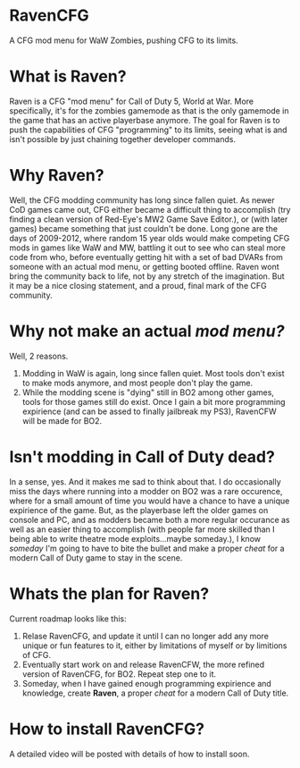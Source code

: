 # RavenCFG
A CFG mod menu for WaW Zombies, pushing CFG to its limits.


# What is Raven?
Raven is a CFG "mod menu" for Call of Duty 5, World at War. More specifically, it's for the zombies gamemode as that is the only gamemode in the game that has an active playerbase anymore.
The goal for Raven is to push the capabilities of CFG "programming" to its limits, seeing what is and isn't possible by just chaining together developer commands.

# Why Raven?
Well, the CFG modding community has long since fallen quiet. As newer CoD games came out, CFG either became a difficult thing to accomplish (try finding a clean version of Red-Eye's MW2 Game Save Editor.), or (with later games) became something that just couldn't be done.
Long gone are the days of 2009-2012, where random 15 year olds would make competing CFG mods in games like WaW and MW, battling it out to see who can steal more code from who, before eventually getting hit with a set of bad DVARs from someone with an actual mod menu, or getting booted offline.
Raven wont bring the community back to life, not by any stretch of the imagination. But it may be a nice closing statement, and a proud, final mark of the CFG community.

# Why not make an actual *mod menu?*
Well, 2 reasons.
1. Modding in WaW is again, long since fallen quiet. Most tools don't exist to make mods anymore, and most people don't play the game.
2. While the modding scene is "dying" still in BO2 among other games, tools for those games still do exist. Once I gain a bit more programming expirience (and can be assed to finally jailbreak my PS3), RavenCFW will be made for BO2.

# Isn't modding in Call of Duty dead?
In a sense, yes. And it makes me sad to think about that. I do occasionally miss the days where running into a modder on BO2 was a rare occurence, where for a small amount of time you would have a chance to have a unique expirience of the game. But, as the playerbase left the older games on console and PC, and as modders became both a more regular occurance as well as an easier thing to accomplish (with people far more skilled than I being able to write theatre mode exploits...maybe someday.), I know *someday* I'm going to have to bite the bullet and make a proper *cheat* for a modern Call of Duty game to stay in the scene.

# Whats the plan for Raven?
Current roadmap looks like this:
1. Relase RavenCFG, and update it until I can no longer add any more unique or fun features to it, either by limitations of myself or by limitions of CFG.
2. Eventually start work on and release RavenCFW, the more refined version of RavenCFG, for BO2. Repeat step one to it.
3. Someday, when I have gained enough programming expirience and knowledge, create **Raven**, a proper *cheat* for a modern Call of Duty title.

# How to install RavenCFG?
A detailed video will be posted with details of how to install soon.

